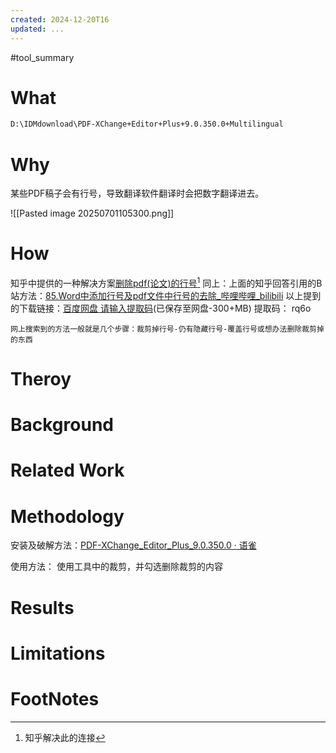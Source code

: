 ```yaml
---
created: 2024-12-20T16
updated: ...
---
```

#tool_summary 

# What
```bash
D:\IDMdownload\PDF-XChange+Editor+Plus+9.0.350.0+Multilingual
```
# Why
某些PDF稿子会有行号，导致翻译软件翻译时会把数字翻译进去。

![[Pasted image 20250701105300.png]]



# How
知乎中提供的一种解决方案[删除pdf(论文)的行号](https://zhuanlan.zhihu.com/p/469248606)[^1]
同上：上面的知乎回答引用的B站方法：[85.Word中添加行号及pdf文件中行号的去除\_哔哩哔哩\_bilibili](https://www.bilibili.com/video/BV12y4y1W7j3/?vd_source=6c33cf6826337aad387874b66413aa72)
以上提到的下载链接：[百度网盘 请输入提取码](https://pan.baidu.com/s/1cP8N8AAkfLIexEAmZXrJjg)(已保存至网盘-300+MB)
提取码： rq6o


```ad-tip
网上搜索到的方法一般就是几个步骤：裁剪掉行号-仍有隐藏行号-覆盖行号或想办法删除裁剪掉的东西
```
# Theroy
# Background
# Related Work
# Methodology
安装及破解方法：[PDF-XChange\_Editor\_Plus\_9.0.350.0 · 语雀](https://www.yuque.com/yuzhuyi/ggw37n/yihbrx#)

使用方法： 使用工具中的裁剪，并勾选删除裁剪的内容



# Results
# Limitations
# FootNotes

[^1]: 知乎解决此的连接